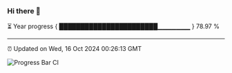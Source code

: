 ### Hi there 👋

⏳ Year progress { ███████████████████████▁▁▁▁▁▁▁ } 78.97 %

---

⏰ Updated on Wed, 16 Oct 2024 00:26:13 GMT

![Progress Bar CI](https://github.com/EinsPommes/EinsPommes/blob/main/.github/workflows/main.yml)
